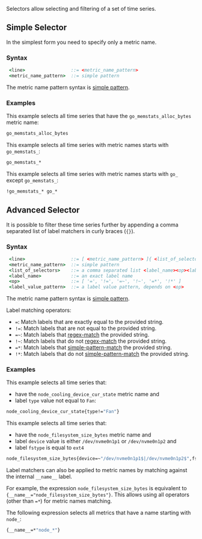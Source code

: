 

Selectors allow selecting and filtering of a set of time series.

## Simple Selector

In the simplest form you need to specify only a metric name.

### Syntax

```cmd
 <line>                 ::= <metric_name_pattern>
 <metric_name_pattern>  ::= simple pattern
```

The metric name pattern syntax is [simple pattern](/docs/agent/libnetdata/simple_pattern/).

### Examples

This example selects all time series that have the `go_memstats_alloc_bytes` metric name:

```cmd
go_memstats_alloc_bytes
```

This example selects all time series with metric names starts with `go_memstats_`:

```cmd
go_memstats_*
```

This example selects all time series with metric names starts with `go_` except `go_memstats_`:

```cmd
!go_memstats_* go_*
``` 

## Advanced Selector

It is possible to filter these time series further by appending a comma separated list of label matchers in curly braces (`{}`).

### Syntax

```cmd
 <line>                 ::= [ <metric_name_pattern> ]{ <list_of_selectors> }
 <metric_name_pattern>  ::= simple pattern
 <list_of_selectors>    ::= a comma separated list <label_name><op><label_value_pattern>
 <label_name>           ::= an exact label name
 <op>                   ::= [ '=', '!=', '=~', '!~', '=*', '!*' ]
 <label_value_pattern>  ::= a label value pattern, depends on <op>
```

The metric name pattern syntax is [simple pattern](/docs/agent/libnetdata/simple_pattern/).

Label matching operators:

-   `=`: Match labels that are exactly equal to the provided string.
-   `!=`: Match labels that are not equal to the provided string.
-   `=~`: Match labels that [regex-match](https://golang.org/pkg/regexp/syntax/) the provided string.
-   `!~`: Match labels that do not [regex-match](https://golang.org/pkg/regexp/syntax/) the provided string.
-   `=*`: Match labels that [simple-pattern-match](/docs/agent/libnetdata/simple_pattern/) the provided string.
-   `!*`: Match labels that do not [simple-pattern-match](/docs/agent/libnetdata/simple_pattern/) the provided string.

### Examples

This example selects all time series that:

-   have the `node_cooling_device_cur_state` metric name and
-   label `type` value not equal to `Fan`:

```cmd
node_cooling_device_cur_state{type!="Fan"}
```

This example selects all time series that:

-   have the `node_filesystem_size_bytes` metric name and
-   label `device` value is either `/dev/nvme0n1p1` or `/dev/nvme0n1p2` and
-   label `fstype` is equal to `ext4`

```cmd
node_filesystem_size_bytes{device=~"/dev/nvme0n1p1$|/dev/nvme0n1p2$",fstype="ext4"}
```

Label matchers can also be applied to metric names by matching against the internal `__name__` label.

For example, the expression `node_filesystem_size_bytes` is equivalent to `{__name__="node_filesystem_size_bytes"}`.
This allows using all operators (other than `=*`) for metric names matching.

The following expression selects all metrics that have a name starting with `node_`:

```cmd
{__name__=*"node_*"}
```
